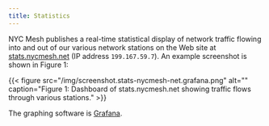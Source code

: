 ```yaml
---
title: Statistics
---
```


NYC Mesh publishes a real-time statistical display of network traffic flowing into and out of our various network stations on the Web site at [stats.nycmesh.net](https://stats.nycmesh.net/) (IP address `199.167.59.7`). An example screenshot is shown in Figure 1:

{{< figure src="/img/screenshot.stats-nycmesh-net.grafana.png" alt="" caption="Figure 1: Dashboard of stats.nycmesh.net showing traffic flows through various stations." >}}

The graphing software is [Grafana](https://grafana.com/).
